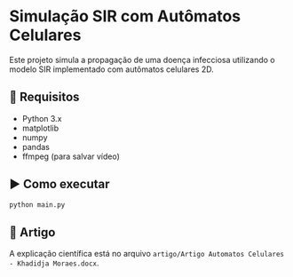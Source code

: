 # Simulação SIR com Autômatos Celulares

Este projeto simula a propagação de uma doença infecciosa utilizando o modelo SIR implementado com autômatos celulares 2D.

## 📌 Requisitos

- Python 3.x
- matplotlib
- numpy
- pandas
- ffmpeg (para salvar vídeo)

## ▶️ Como executar

```bash
python main.py

```

## 📄 Artigo

A explicação científica está no arquivo `artigo/Artigo Automatos Celulares - Khadidja Moraes.docx`.
